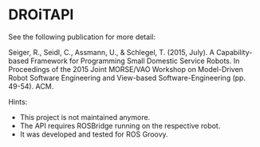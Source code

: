 # DROiTAPI

See the following publication for more detail:

Seiger, R., Seidl, C., Assmann, U., & Schlegel, T. (2015, July). A Capability-based Framework for Programming Small Domestic Service Robots. In Proceedings of the 2015 Joint MORSE/VAO Workshop on Model-Driven Robot Software Engineering and View-based Software-Engineering (pp. 49-54). ACM.

Hints:

- This project is not maintained anymore.
- The API requires ROSBridge running on the respective robot.
- It was developed and tested for ROS Groovy.
